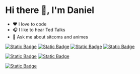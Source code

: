   # Hi there 👋, I'm Daniel 
  
- ❤ I love to code 
- 🎧 I like to hear Ted Talks
- 💬 Ask me about sitcoms and animes

<!-- languages -->
[![Static Badge](https://img.shields.io/badge/javascript-orange?logo=javascript&logoColor=white)](https://developer.mozilla.org/pt-BR/docs/Web/JavaScript)
[![Static Badge](https://img.shields.io/badge/typescript-orange?logo=Typescript&logoColor=white)]([https://elixir-lang.org/](https://www.typescriptlang.org/))
[![Static Badge](https://img.shields.io/badge/-orange?logo=PHP&logoColor=white)](https://www.php.net/)
[![Static Badge](https://img.shields.io/badge/Java-orange)](https://www.java.com/pt-BR/)

<!-- frameworks -->
[![Static Badge](https://img.shields.io/badge/next.js-orange?logo=next.js)](https://nextjs.org/)
[![Static Badge](https://img.shields.io/badge/react-orange?logo=react)](https://react.dev/)

<!-- databases -->
[![Static Badge](https://img.shields.io/badge/mysql-orange?logo=mysql&logoColor=white)](https://www.mysql.com/)
